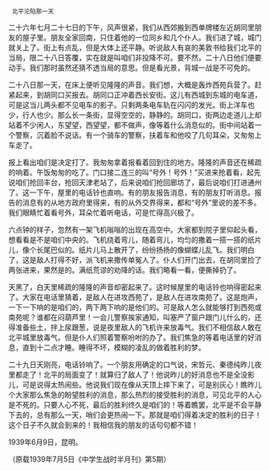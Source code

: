      北平沦陷那一天 

   二十六年七月二十七日的下午，风声很紧，我们从西郊搬到西单牌楼左近胡同里朋友的屋子里。朋友全家回南，只住着他的一位同乡和几个仆人。我们进了城，城门就关上了。街上有点乱，但是大体上还平静。听说敌人有哀的美敦书给我们北平的当局，限二十八日答覆，实在就是叫咱们非投降不可。要不然，二十八日他们便要动手。我们那时虽然还猜不透当局的意思。但是看光景，背城一战是不可免的。 

   二十八日那一天，在床上便听见隆隆的声音。我们想，大概是轰炸西苑兵营了。赶紧起来，到胡同口买报去。胡同口正冲着西长安街。这儿有西城到东城的电车道，可是这当儿两头都不见电车的影子。只剩两条电车轨在闪闪的发光。街上洋车也少，行人也少。那么长一条街，显得空空的，静静的。胡同口，街两边走道儿上却站着不少闲人，东望望，西望望，都不做声，像等着什么消息似的。街中间站着一个警察，沉着脸不说话。有一个骑车的警察，扶着车和他咬了几句耳朵，又匆匆上车走了。 

   报上看出咱们是决定打了。我匆匆拿着报看着回到住的地方。隆隆的声音还在稀疏的响着。午饭匆匆的吃了。门口接二连三的叫“号外！号外！”买进来抢着看，起先说咱们抢回丰台，抢回天津老站了，后来说咱们抢回廊坊了，最后说咱们打进通州了。这一下午，屋里的电话铃也直响。有的朋友报告消息，有的朋友打听消息。报告的消息有的从地方政府里得来，有的从外交界得来，都和“号外”里说的差不多。我们眼睛忙着看号外，耳朵忙着听电话，可是忙得高兴极了。 

   六点钟的样子，忽然有一架飞机嗡嗡的出现在高空中。大家都到院子里仰起头看，想看看是不是咱们中央的。飞机绕着弯儿，随着弯儿，均匀的撒着一搭一搭的纸片儿，像个长尾巴似的。纸片儿马上散开了，纷纷扬扬的像蝴蝶儿乱飞。我们明白了，这是敌人打得不好，派飞机来撒传单冤人了。仆人们开门出去，在胡同里捡了两张进来，果然是的。满纸荒谬的劝降的话。我们略看一看，便撕掉扔了。 

   天黑了，白天里稀疏的隆隆的声音却密起来了。这时候屋里的电话铃也响得密起来了。大家在电话里猜着，是敌人在进攻西苑了，是敌人在进攻南苑了。这是炮声，一下一下响的是咱们的，两下两下响的是他们的。可是敌人怎么就能够打到西苑或南苑呢？谁都在闷葫芦里！一会儿警察挨家通知，叫塞严了窗户跟门儿什么的，还得准备些土，拌上尿跟葱，说是夜里敌人的飞机许来放毒气。我们不相信敌人敢在北平城里放毒气。但是仆人们照着警察吩咐的办了。我们焦急的等着电话里的好消息，直到十二点才睡。睡得不坏，模糊的凌乱的做着胜利的梦。 

   二十九日天刚亮，电话铃响了。一个朋友用确定的口气说，宋哲元、秦德纯昨儿夜里都走了！北平的局面变了！就算归了敌人了！他说昨儿的好消息也不是全没影儿，可是说得太热闹些。他说我们现在像从天顶上摔下来了，可是别灰心！瞧昨儿个大家那么焦急的盼望胜利的消息，那么热烈的接受胜利的消息，可见北平的人心是不死的。只要人心不死，最后的胜利终久是咱们的！等着瞧罢，北平是不会平静下去的，总有那么一天，哨们会更热闹一下。那就是咱们得着决定的胜利的日子！这个日子不久就会到来的！我相信我的朋友的话句句都不错！ 

   1939年6月9日，昆明。 

   （原载1939年7月5日《中学生战时半月刊》第5期） 

